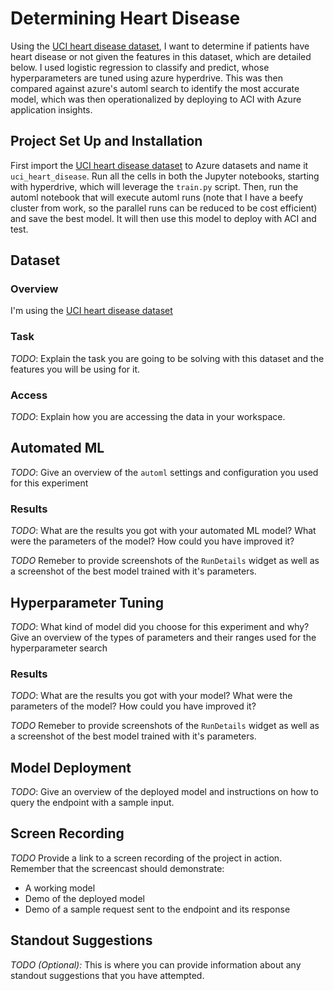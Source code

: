 # Determining Heart Disease

Using the [UCI heart disease dataset](https://archive.ics.uci.edu/ml/datasets/heart+Disease), I want to determine if patients have heart disease or not given the features in this dataset, which are detailed below. I used logistic regression to classify and predict, whose hyperparameters are tuned using azure hyperdrive. This was then compared against azure's automl search to identify the most accurate model, which was then operationalized by deploying to ACI with Azure application insights.

## Project Set Up and Installation
First import the [UCI heart disease dataset](https://archive.ics.uci.edu/ml/datasets/heart+Disease) to Azure datasets and name it `uci_heart_disease`. Run all the cells in both the Jupyter notebooks, starting with hyperdrive, which will leverage the `train.py` script. Then, run the automl notebook that will execute automl runs (note that I have a beefy cluster from work, so the parallel runs can be reduced to be cost efficient) and save the best model. It will then use this model to deploy with ACI and test. 

## Dataset

### Overview
I'm using the [UCI heart disease dataset](https://archive.ics.uci.edu/ml/datasets/heart+Disease) 

### Task
*TODO*: Explain the task you are going to be solving with this dataset and the features you will be using for it.

### Access
*TODO*: Explain how you are accessing the data in your workspace.

## Automated ML
*TODO*: Give an overview of the `automl` settings and configuration you used for this experiment

### Results
*TODO*: What are the results you got with your automated ML model? What were the parameters of the model? How could you have improved it?

*TODO* Remeber to provide screenshots of the `RunDetails` widget as well as a screenshot of the best model trained with it's parameters.

## Hyperparameter Tuning
*TODO*: What kind of model did you choose for this experiment and why? Give an overview of the types of parameters and their ranges used for the hyperparameter search


### Results
*TODO*: What are the results you got with your model? What were the parameters of the model? How could you have improved it?

*TODO* Remeber to provide screenshots of the `RunDetails` widget as well as a screenshot of the best model trained with it's parameters.

## Model Deployment
*TODO*: Give an overview of the deployed model and instructions on how to query the endpoint with a sample input.

## Screen Recording
*TODO* Provide a link to a screen recording of the project in action. Remember that the screencast should demonstrate:
- A working model
- Demo of the deployed  model
- Demo of a sample request sent to the endpoint and its response

## Standout Suggestions
*TODO (Optional):* This is where you can provide information about any standout suggestions that you have attempted.
